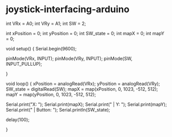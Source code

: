# joystick-interfacing-arduino


int VRx = A0;
int VRy = A1;
int SW = 2;

int xPosition = 0;
int yPosition = 0;
int SW_state = 0;
int mapX = 0;
int mapY = 0;

void setup() 
{
  Serial.begin(9600); 
  
  pinMode(VRx, INPUT);
  pinMode(VRy, INPUT);
  pinMode(SW, INPUT_PULLUP); 
  
}

void loop() 
{
  xPosition = analogRead(VRx);
  yPosition = analogRead(VRy);
  SW_state = digitalRead(SW);
  mapX = map(xPosition, 0, 1023, -512, 512);
  mapY = map(yPosition, 0, 1023, -512, 512);
  
  Serial.print("X: ");
  Serial.print(mapX);
  Serial.print(" | Y: ");
  Serial.print(mapY);
  Serial.print(" | Button: ");
  Serial.println(SW_state);

  delay(100);
  
}
